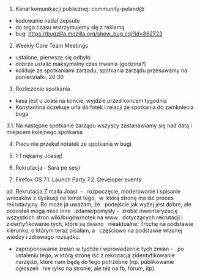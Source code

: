 1. Kanał komunikacji publicznej: community-poland@
- kodowanie nadal zepsute
- do tego czasu wstrzymujemy się z reklamą
- bug: https://bugzilla.mozilla.org/show_bug.cgi?id=862723

2. Weekly Core Team Meetings
- ustalone, pierwsze się odbyło
- dobrze ustalić maksymalny czas trwania (godzina?)
- koliduje ze spotkaniami zarzadu, spotkania zarządu przesuwamy na poniedziałki, 20:30

3. Rozliczenie spotkania
- kasa jest u Joasi na koncie, wyjdzie przed koncem tygodnia
- Konstantina oczekuje urla do fotek i relacji ze spotkania do zamkniecia buga

3.1. Na następne spotkanie zarządu wszyscy zastanawiamy się nad datą i miejscem kolejnego spotkania

4. Piecu nie przekuł notatek ze spotkania w bugi.

5. 1:1 nękamy Joasię! 

6. Rekrutacja - Sara po sesji

7. Firefox OS
7.1. Launch Party
7.2. Developer events

ad. Rekrutacja Z maila Joasi:
-   rozpoczęcie, moderowanie i spisanie wniosków z dyskusji na temat tego,  w  którą stronę ma iść proces rekrutacyjny. Bo może ja uważam, że   podejście jak wyżej jest dobre, ale pozostali mogą mieć inne   zdanie/pomysły
-  zrobić inwentaryzację wszystkich stron wiki/bugów/notek na www   dotyczących rekrutacji i zidentyfikowanie tych, które są dawno   nieaktualne; Trochę na podstawie kierunku, o którym teraz pisałam, a   częściowo na podstawie własnej wiedzy i zdrowego rozsądku.
- zaproponowanie zmian w tychże i wprowadzenie tych zmian
-   po ustaleniu tego, w którą stronę iść z rekrutacją zidentyfikowanie   narzędzi, które nam będą do tego potrzebne (np. publikowanie ogłoszeń   nie tylko na stronie, ale też na fb, forum, itp).
